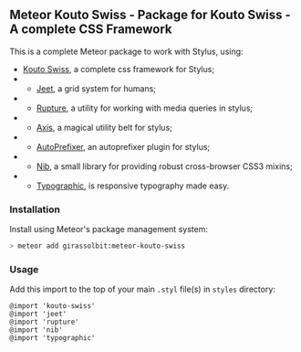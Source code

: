 ## Meteor Kouto Swiss - Package for Kouto Swiss - A complete CSS Framework

This is a complete Meteor package to work with Stylus, using:
 * [Kouto Swiss](http://kouto-swiss.io), a complete css framework for Stylus;
 * + [Jeet](http://jeet.gs/), a grid system for humans;
 * + [Rupture](http://jenius.github.io/rupture/), a utility for working with media queries in stylus;
 * + [Axis](http://axis.netlify.com/), a magical utility belt for stylus;
 * + [AutoPrefixer](https://github.com/jenius/autoprefixer-stylus), an autoprefixer plugin for stylus;
 * + [Nib](http://tj.github.io/nib/), a small library for providing robust cross-browser CSS3 mixins;
 * + [Typographic](https://github.com/corysimmons/typographic), is responsive typography made easy.

### Installation

Install using Meteor's package management system:

```bash
> meteor add girassolbit:meteor-kouto-swiss
```

### Usage

Add this import to the top of your main `.styl` file(s) in `styles` directory:

```
@import 'kouto-swiss'
@import 'jeet'
@import 'rupture'
@import 'nib'
@import 'typographic'
```
